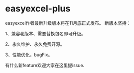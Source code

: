 # easyexcel-plus
easyexcel作者最新升级版本将在11月底正式发布。
新版本坚持：

1、兼容老版本、需要替换包名即可升级。

2、永久维护、永久免费开源。

3、性能优化，bugFix。

有什么新feature欢迎大家在这里提issue.

